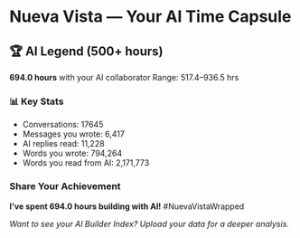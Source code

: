 # Nueva Vista — Your AI Time Capsule

## 🏆 AI Legend (500+ hours)

**694.0 hours** with your AI collaborator
Range: 517.4–936.5 hrs

### 📊 Key Stats
- Conversations: 17645
- Messages you wrote: 6,417
- AI replies read: 11,228
- Words you wrote: 794,264
- Words you read from AI: 2,171,773

### Share Your Achievement

**I've spent 694.0 hours building with AI!** #NuevaVistaWrapped

*Want to see your AI Builder Index? Upload your data for a deeper analysis.*